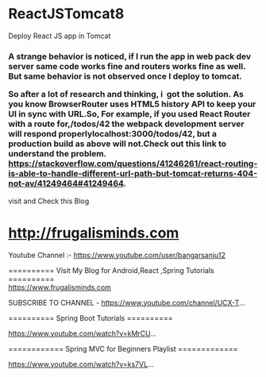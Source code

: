 # ReactJSTomcat8
Deploy React JS app in Tomcat

<h3>A strange behavior is noticed, if I run the app in web pack dev server same code works fine and routers works fine as well.
But same behavior is not observed once I deploy to tomcat.

So after a lot of research and thinking, i  got the solution. As you know BrowserRouter uses HTML5 history API to keep your UI in sync with URL.So, For example, if you used React Router with a route for,/todos/42 the webpack development server will respond properlylocalhost:3000/todos/42,
but a production build as above will not.Check out this link to understand the problem. https://stackoverflow.com/questions/41246261/react-routing-is-able-to-handle-different-url-path-but-tomcat-returns-404-not-av/41249464#41249464.

</h3>

visit and Check this Blog <h1>http://frugalisminds.com</h1>

Youtube Channel :- https://www.youtube.com/user/bangarsanju12

========== Visit My Blog for Android,React ,Spring Tutorials ==========<br>
 https://www.frugalisminds.com


SUBSCRIBE TO CHANNEL - https://www.youtube.com/channel/UCX-T...

========== Spring Boot Tutorials ==========

https://www.youtube.com/watch?v=kMrCU...

============ Spring MVC for Beginners Playlist =============

https://www.youtube.com/watch?v=ks7VL...
